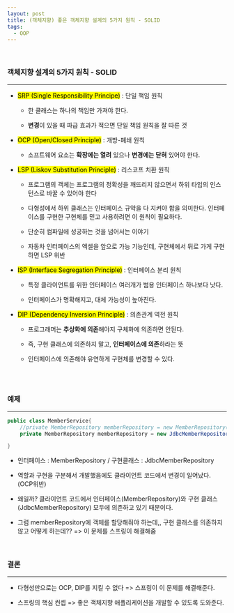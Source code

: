 ```yaml
---
layout: post
title: (객체지향) 좋은 객체지향 설계의 5가지 원칙 - SOLID 
tags:
  - OOP
---
```


<br>

### 객체지향 설계의 5가지 원칙 - SOLID

---

- <mark>SRP (Single Responsibility Principe)</mark> : 단일 책임 원칙
  
  - 한 클래스는 하나의 책임만 가져야 한다.
  
  - **변경**이 있을 때 파급 효과가 적으면 단일 책임 원칙을 잘 따른 것

- <mark>OCP (Open/Closed Principle)</mark> : 개방-폐쇄 원칙
  
  -  소프트웨어 요소는 **확장에는 열려** 있으나 **변경에는 닫혀** 있어야 한다. 

- <mark>LSP (Liskov Substitution Principle)</mark> : 리스코프 치환 원칙
  
  - 프로그램의 객체는 프로그램의 정확성을 깨뜨리지 않으면서 하위 타입의 인스턴스로 바꿀 수 있어야 한다
  
  - 다형성에서 하위 클래스는 인터페이스 규약을 다 지켜야 함을 의미한다. 인터페이스를 구현한 구현체를 믿고 사용하려면 이 원칙이 필요하다.
  
  - 단순히 컴파일에 성공하는 것을 넘어서는 이야기
  
  - 자동차 인터페이스의 엑셀을 앞으로 가능 기능인데, 구현체에서 뒤로 가게 구현하면 LSP 위반

- <mark>ISP (Interface Segregation Principle)</mark> : 인터페이스 분리 원칙
  
  - 특정 클라이언트를 위한 인터페이스 여러개가 범용 인터페이스 하나보다 낫다.
  
  - 인터페이스가 명확해지고, 대체 가능성이 높아진다.

- <mark>DIP (Dependency Inversion Principle)</mark> : 의존관계 역전 원칙
  
  - 프로그래머는 **추상화에 의존**해야지 구체화에 의존하면 안된다.
  
  - 즉, 구현 클래스에 의존하지 말고, **인터페이스에 의존**하라는 뜻
  
  - 인터페이스에 의존해야 유연하게 구현체를 변경할 수 있다. 

<br>

<br>

### 예제

---

```java
public class MemberService{
    //private MemberRepository memberRepository = new MemberRepository();
    private MemberRepository memberRepository = new JdbcMemberRepository();

}
```

- 인터페이스 : MemberRepository / 구현클래스 : JdbcMemberRepository

- 역할과 구현을 구분해서 개발했음에도 클라이언트 코드에서 변경이 일어났다. (OCP위반)

- 왜일까? 클라이언트 코드에서 인터페이스(MemberRepository)와 구현 클래스(JdbcMemberRepository) 모두에 의존하고 있기 때문이다. 

- 그럼 memberRepository에 객체를 할당해줘야 하는데,, 구현 클래스를 의존하지 않고 어떻게 하는데?? => 이 문제를 스프링이 해결해줌

<br>

### 결론

---

- 다형성만으로는 OCP, DIP를 지킬 수 없다 =>  스프링이 이 문제를 해결해준다. 

- 스프링의 핵심 컨셉 => 좋은 객체지향 애플리케이션을 개발할 수 있도록 도와준다. 
